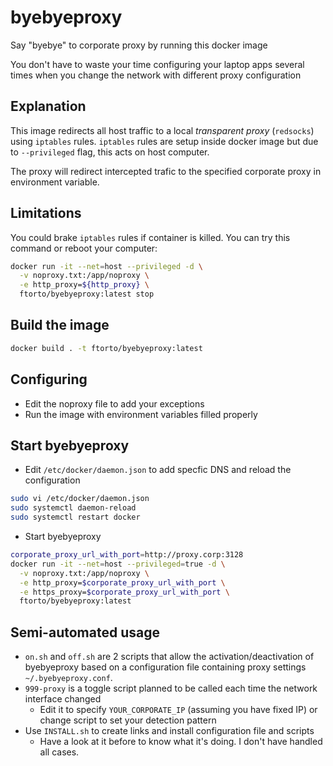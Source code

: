 # byebyeproxy

Say "byebye" to corporate proxy by running this docker image

You don't have to waste your time configuring your laptop apps several times when you change the network with different proxy configuration

## Explanation

This image redirects all host traffic to a local _transparent proxy_ (`redsocks`) using `iptables` rules.
`iptables` rules are setup inside docker image but due to `--privileged` flag, this acts on host computer.

The proxy will redirect intercepted trafic to the specified corporate proxy in environment variable.

## Limitations

You could brake `iptables` rules if container is killed.
You can try this command or reboot your computer:

```bash
docker run -it --net=host --privileged -d \
  -v noproxy.txt:/app/noproxy \
  -e http_proxy=${http_proxy} \
  ftorto/byebyeproxy:latest stop
```

## Build the image

```bash
docker build . -t ftorto/byebyeproxy:latest
```

## Configuring

- Edit the noproxy file to add your exceptions
- Run the image with environment variables filled properly

## Start byebyeproxy

- Edit `/etc/docker/daemon.json` to add specfic DNS and reload the configuration

```bash
sudo vi /etc/docker/daemon.json
sudo systemctl daemon-reload
sudo systemctl restart docker
```

- Start byebyeproxy

```bash
corporate_proxy_url_with_port=http://proxy.corp:3128
docker run -it --net=host --privileged=true -d \
  -v noproxy.txt:/app/noproxy \
  -e http_proxy=$corporate_proxy_url_with_port \
  -e https_proxy=$corporate_proxy_url_with_port \
  ftorto/byebyeproxy:latest
```

## Semi-automated usage

- `on.sh` and `off.sh` are 2 scripts that allow the activation/deactivation of byebyeproxy based on a configuration file containing proxy settings `~/.byebyeproxy.conf`.
- `999-proxy` is a toggle script planned to be called each time the network interface changed
  - Edit it to specify `YOUR_CORPORATE_IP` (assuming you have fixed IP) or change script to set your detection pattern
- Use `INSTALL.sh` to create links and install configuration file and scripts
  - Have a look at it before to know what it's doing. I don't have handled all cases.

